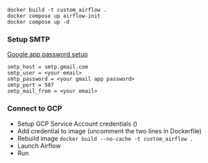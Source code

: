 ```
docker build -t custom_airflow .
docker compose up airflow-init
docker compose up -d
```


### Setup SMTP
[Google app password setup](https://support.google.com/accounts/answer/185833?hl=en)
```
smtp_host = smtp.gmail.com
smtp_user = <your email>
smtp_password = <your gmail app password>
smtp_port = 587
smtp_mail_from = <your email>
```


### Connect to GCP
- Setup GCP Service Account credentials ()
- Add credential to image (uncomment the two lines in Dockerfile)
- Rebuild image ```docker build --no-cache -t custom_airflow . ```
- Launch Airflow
- Run 